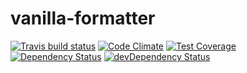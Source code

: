 # vanilla-formatter



[![Travis build status](http://img.shields.io/travis/williamstorres/vanilla-formatter.svg?style=flat)](https://travis-ci.org/williamstorres/vanilla-formatter)
[![Code Climate](https://codeclimate.com/github/williamstorres/vanilla-formatter/badges/gpa.svg)](https://codeclimate.com/github/williamstorres/vanilla-formatter)
[![Test Coverage](https://codeclimate.com/github/williamstorres/vanilla-formatter/badges/coverage.svg)](https://codeclimate.com/github/williamstorres/vanilla-formatter)
[![Dependency Status](https://david-dm.org/williamstorres/vanilla-formatter.svg)](https://david-dm.org/williamstorres/vanilla-formatter)
[![devDependency Status](https://david-dm.org/williamstorres/vanilla-formatter/dev-status.svg)](https://david-dm.org/williamstorres/vanilla-formatter#info=devDependencies)
